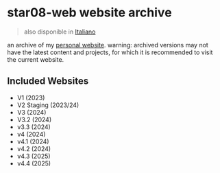 # star08-web website archive
> also disponible in [Italiano](README.md)


an archive of my [personal website](https://star08-web.pages.dev/).
warning: archived versions may not have the latest content and projects, for which it is recommended to visit the current website.

## Included Websites
- V1 (2023)
- V2 Staging (2023/24)
- V3 (2024)
- V3.2 (2024)
- v3.3 (2024)
- v4 (2024)
- v4.1 (2024)
- v4.2 (2024)
- v4.3 (2025)
- v4.4 (2025)